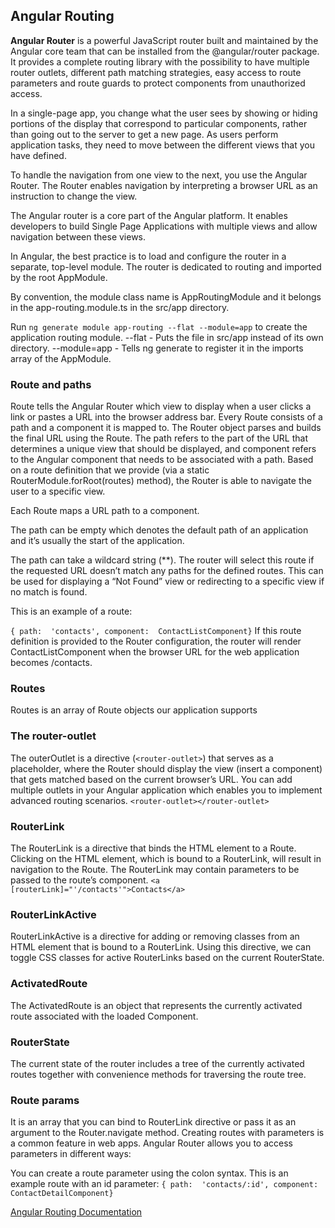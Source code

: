 ## Angular Routing

**Angular Router** is a powerful JavaScript router built and maintained by the Angular core team that can be installed from the @angular/router package. 
It provides a complete routing library with the possibility to have multiple router outlets, different path matching strategies, easy access to route parameters and route guards to protect components from unauthorized access.

In a single-page app, you change what the user sees by showing or hiding portions of the display that correspond to particular components, rather than going out to the server to get a new page. As users perform application tasks, they need to move between the different views that you have defined.

To handle the navigation from one view to the next, you use the Angular Router. The Router enables navigation by interpreting a browser URL as an instruction to change the view.

The Angular router is a core part of the Angular platform. It enables developers to build Single Page Applications with multiple views and allow navigation between these views.

In Angular, the best practice is to load and configure the router in a separate, top-level module. The router is dedicated to routing and imported by the root AppModule.

By convention, the module class name is AppRoutingModule and it belongs in the app-routing.module.ts in the src/app directory.

Run ` ng generate module app-routing --flat --module=app ` to create the application routing module.
--flat - Puts the file in src/app instead of its own directory.
--module=app - Tells ng generate to register it in the imports array of the AppModule.

### Route and paths
Route tells the Angular Router which view to display when a user clicks a link or pastes a URL into the browser address bar. Every Route consists of a path and a component it is mapped to. The Router object parses and builds the final URL using the Route.
The path refers to the part of the URL that determines a unique view that should be displayed, and component refers to the Angular component that needs to be associated with a path. Based on a route definition that we provide (via a static RouterModule.forRoot(routes) method), the Router is able to navigate the user to a specific view.

Each Route maps a URL path to a component.

The path can be empty which denotes the default path of an application and it’s usually the start of the application.

The path can take a wildcard string (**). The router will select this route if the requested URL doesn’t match any paths for the defined routes. This can be used for displaying a “Not Found” view or redirecting to a specific view if no match is found.

This is an example of a route:

` { path:  'contacts', component:  ContactListComponent} `
If this route definition is provided to the Router configuration, the router will render ContactListComponent when the browser URL for the web application becomes /contacts.

### Routes
Routes is an array of Route objects our application supports

### The router-outlet
The outerOutlet is a directive (`<router-outlet>`) that serves as a placeholder, where the Router should display the view (insert a component) that gets matched based on the current browser’s URL.
You can add multiple outlets in your Angular application which enables you to implement advanced routing scenarios.
` <router-outlet></router-outlet> `


### RouterLink
The RouterLink is a directive that binds the HTML element to a Route. Clicking on the HTML element, which is bound to a RouterLink, will result in navigation to the Route. The RouterLink may contain parameters to be passed to the route’s component.
` <a [routerLink]="'/contacts'">Contacts</a> `

### RouterLinkActive
RouterLinkActive is a directive for adding or removing classes from an HTML element that is bound to a RouterLink. Using this directive, we can toggle CSS classes for active RouterLinks based on the current RouterState.

### ActivatedRoute
The ActivatedRoute is an object that represents the currently activated route associated with the loaded Component.

### RouterState
The current state of the router includes a tree of the currently activated routes together with convenience methods for traversing the route tree.

### Route params
It is an array that you can bind to RouterLink directive or pass it as an argument to the Router.navigate method.
Creating routes with parameters is a common feature in web apps. Angular Router allows you to access parameters in different ways:

You can create a route parameter using the colon syntax. This is an example route with an id parameter:
` { path:  'contacts/:id', component:  ContactDetailComponent} `

[Angular Routing Documentation](https://angular.io/api/router)